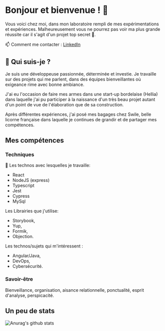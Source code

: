 # Bonjour et bienvenue ! :wave:

Vous voici chez moi, dans mon laboratoire rempli de mes expérimentations et expériences. Malheureusement vous ne pourrez pas voir ma plus grande réussite car il s'agit d'un projet top secret :no_entry_sign:.

📫 Comment me contacter : [LinkedIn](https://www.linkedin.com/in/alissone-neyret/)

## :zebra: Qui suis-je ?

Je suis une développeuse passionnée, déterminée et investie. Je travaille sur des projets qui me parlent, dans des équipes bienveillantes où exigeance rime avec bonne ambiance. 

J'ai eu l'occasion de faire mes armes dans une start-up bordelaise (Hellia) dans laquelle j'ai pu participer à la naissance d'un très beau projet autant d'un point de vue de l'élaboration que de sa construction.

Après différentes expériences, j'ai posé mes bagages chez Swile, belle licorne française dans laquelle je continues de grandir et de partager mes compétences.

## Mes compétences

### Techniques

🔭 Les technos avec lesquelles je travaille: 
* React
* NodeJS (express) 
* Typescript 
* Jest
* Cypress
* MySql 

Les Librairies que j'utilise: 
* Storybook,
* Yup,
* Formik,
* Objection.

Les technos/sujets qui m'intéressent : 
* Angular/Java,
* DevOps,
* Cybersécurité.

### Savoir-être

Bienveillance, organisation, aisance relationnelle, ponctualité, esprit d'analyse, perspicacité. 

## Un peu de stats 

![Anurag's github stats](https://github-readme-stats.vercel.app/api?username=alissone-neyret&count_private=true&show_icons=true&theme=radical)

